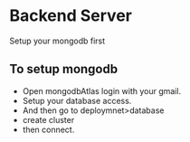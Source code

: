 # Backend Server

Setup your mongodb first

## To setup mongodb

- Open mongodbAtlas login with your gmail.
- Setup your database access.
- And then go to deploymnet>database 
- create cluster
- then connect.

